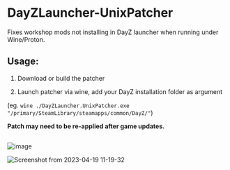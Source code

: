 # DayZLauncher-UnixPatcher

Fixes workshop mods not installing in DayZ launcher when running under Wine/Proton.

## Usage:

1. Download or build the patcher

2. Launch patcher via wine, add your DayZ installation folder as argument 

(eg. `wine ./DayZLauncher.UnixPatcher.exe "/primary/SteamLibrary/steamapps/common/DayZ/"`)

**Patch may need to be re-applied after game updates.**

## 

![image](https://user-images.githubusercontent.com/4209639/233074283-b42db574-c6cd-42a8-8371-0a632b6c349d.png)

![Screenshot from 2023-04-19 11-19-32](https://user-images.githubusercontent.com/4209639/233074371-563ca89b-2dda-4d90-b2fe-ef7045ea653b.png)
